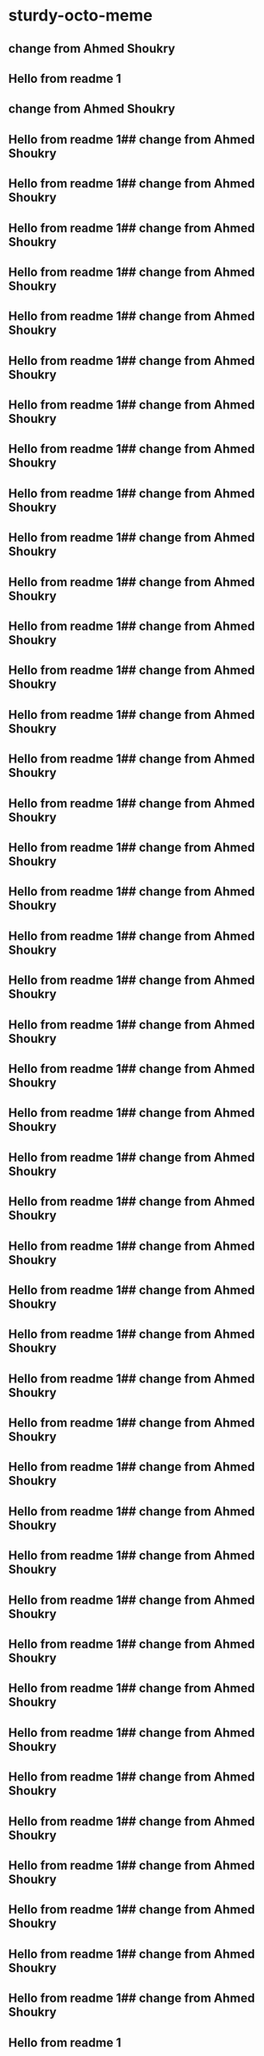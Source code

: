 # sturdy-octo-meme

## change from Ahmed Shoukry
## Hello from readme 1
## change from Ahmed Shoukry
## Hello from readme 1## change from Ahmed Shoukry
## Hello from readme 1## change from Ahmed Shoukry
## Hello from readme 1## change from Ahmed Shoukry
## Hello from readme 1## change from Ahmed Shoukry
## Hello from readme 1## change from Ahmed Shoukry
## Hello from readme 1## change from Ahmed Shoukry
## Hello from readme 1## change from Ahmed Shoukry
## Hello from readme 1## change from Ahmed Shoukry
## Hello from readme 1## change from Ahmed Shoukry
## Hello from readme 1## change from Ahmed Shoukry
## Hello from readme 1## change from Ahmed Shoukry
## Hello from readme 1## change from Ahmed Shoukry
## Hello from readme 1## change from Ahmed Shoukry
## Hello from readme 1## change from Ahmed Shoukry
## Hello from readme 1## change from Ahmed Shoukry
## Hello from readme 1## change from Ahmed Shoukry
## Hello from readme 1## change from Ahmed Shoukry
## Hello from readme 1## change from Ahmed Shoukry
## Hello from readme 1## change from Ahmed Shoukry
## Hello from readme 1## change from Ahmed Shoukry
## Hello from readme 1## change from Ahmed Shoukry
## Hello from readme 1## change from Ahmed Shoukry
## Hello from readme 1## change from Ahmed Shoukry
## Hello from readme 1## change from Ahmed Shoukry
## Hello from readme 1## change from Ahmed Shoukry
## Hello from readme 1## change from Ahmed Shoukry
## Hello from readme 1## change from Ahmed Shoukry
## Hello from readme 1## change from Ahmed Shoukry
## Hello from readme 1## change from Ahmed Shoukry
## Hello from readme 1## change from Ahmed Shoukry
## Hello from readme 1## change from Ahmed Shoukry
## Hello from readme 1## change from Ahmed Shoukry
## Hello from readme 1## change from Ahmed Shoukry
## Hello from readme 1## change from Ahmed Shoukry
## Hello from readme 1## change from Ahmed Shoukry
## Hello from readme 1## change from Ahmed Shoukry
## Hello from readme 1## change from Ahmed Shoukry
## Hello from readme 1## change from Ahmed Shoukry
## Hello from readme 1## change from Ahmed Shoukry
## Hello from readme 1## change from Ahmed Shoukry
## Hello from readme 1## change from Ahmed Shoukry
## Hello from readme 1## change from Ahmed Shoukry
## Hello from readme 1## change from Ahmed Shoukry
## Hello from readme 1
